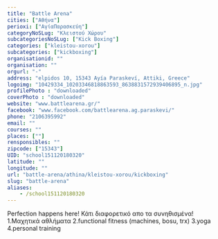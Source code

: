 ```yaml
---
title: "Battle Arena"
cities: ["Αθήνα"]
perioxi: ["ΑγίαΠαρασκεύη"]
categoryNoSLug: "Κλειστού Χώρου"
subcategoriesNoSLug: ["Kick Boxing"]
categories: ["kleistou-xorou"]
subcategories: ["kickboxing"]
organisationid: ""
organisation: ""
orgurl: "-"
address: "elpidos 10, 15343 Ayía Paraskeví, Attiki, Greece"
logoimg: "10429334_10203346818863593_8638831572939406895_n.jpg"
profilePhoto : "downloaded"
coverPhoto : "downloaded"
website: "www.battlearena.gr/"
facebook: "www.facebook.com/battlearena.ag.paraskevi/"
phone: "2106395992"
email: ""
courses: ""
places: [""]
rensponsibles: ""
zipcode: ["15343"]
UID: "school151120180320"
latitude: ""
longitude: ""
url: "battle-arena/athina/kleistou-xorou/kickboxing"
slug: "battle-arena"
aliases:
    - /school151120180320
---
```



Perfection happens here! Κάτι διαφορετικό απο τα συνηθισμένα! 1.Μαχητικά αθλήματα 2.functional fitness (machines, bosu, trx) 3.yoga 4.personal training

